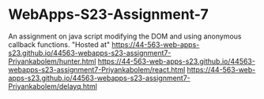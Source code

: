 # WebApps-S23-Assignment-7
An assignment on java script modifying the DOM and using anonymous callback functions.
"Hosted at"
 https://44-563-web-apps-s23.github.io/44563-webapps-s23-assignment7-Priyankabolem/hunter.html
 https://44-563-web-apps-s23.github.io/44563-webapps-s23-assignment7-Priyankabolem/react.html
 https://44-563-web-apps-s23.github.io/44563-webapps-s23-assignment7-Priyankabolem/delayq.html
